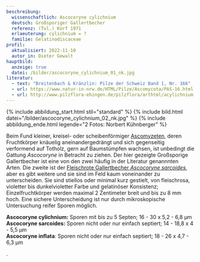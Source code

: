 ```yaml
---
beschreibung:
  wissenschaftlich: Ascocoryne cylichnium
  deutsch: Großsporiger Gallertbecher
  referenz: (Tul.) Korf 1971
  erlaeuterung: cylichnium = ?
  familie: Gelatinodiscaceae
profil:
  aktualisiert: 2022-11-10
  autor_in: Dieter Gewalt
hauptbild:
  anzeige: true
  datei: /bilder/ascocoryne_cylichnium_01_nk.jpg
literatur:
  - text: "Breitenbach & Kränzlin: Pilze der Schweiz Band 1, Nr. 166"
  - url: https://www.natur-in-nrw.de/HTML/Pilze/Ascomycota/PAS-16.html
  - url: http://www.pilzflora-ehingen.de/pilzflora/arthtml/acylichnium.php
---
```

{% include abbildung_start.html stil="standard" %}
{% include bild.html datei="/bilder/ascocoryne_cylichnium_02_nk.jpg" %}
{% include abbildung_ende.html legende="2 Fotos: Norbert Kühnberger" %}

Beim Fund kleiner, kreisel- oder scheibenförmiger [Ascomyzeten](Ascomyzeten "Glossar"), deren Fruchtkörper knäuelig aneinandergedrängt und sich gegenseitig verformend auf Totholz, gern auf Baumstümpfen wachsen, ist unbedingt die Gattung *Ascocoryne* in Betracht zu ziehen. Der hier gezeigte Großsporige Gallertbecher ist eine von den zwei häufig in der Literatur genannnten Arten. Die zweite ist der [Fleischrote Gallertbecher *Ascocoryne sarcoides*](/pilze/ascocoryne-sarcoides-fleischroter-gallertbecher), aber es gibt weitere und sie sind im Feld kaum voneinander zu unterscheiden. Sie sind stiellos oder minimal kurz gestielt, von fleischrosa, violetter bis dunkelvioletter Farbe und gelatinöser Konsistenz; Einzelfruchtkörper werden maximal 2 Zentimeter breit und bis zu 8 mm hoch. Eine sichere Unterscheidung ist nur durch mikroskopische Untersuchung reifer Sporen möglich.

**Ascocoryne cylichnium:** Sporen mit bis zu 5 Septen; 16 - 30 x 5,2 - 6,8 µm\
**Ascocoryne sarcoides:** Sporen nicht oder nur einfach septiert; 14 - 18,8 x 4 - 5,5 µm\
**Ascocoryne inflata**: Sporen nicht oder nur einfach septiert; 18 - 26 x 4,7 - 6,3 µm

.